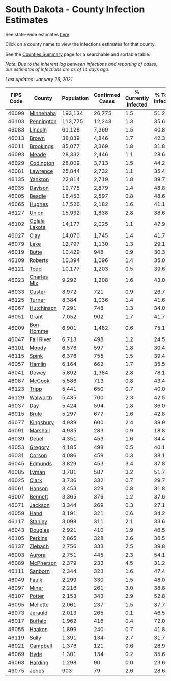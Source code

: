 # South Dakota - County Infection Estimates

See state-wide estimates [here](/infections/us-sd).

Click on a county name to view the infections estimates for that county.

See the [Counties Summary](/infections/summary-counties) page for a searchable and sortable table.

*Note: Due to the inherent lag between infections and reporting of cases, our estimates of infections are as of 14 days ago.*

*Last updated: January 26, 2021*

|   FIPS Code |                         County |   Population |   Confirmed Cases |   % Currently Infected |   % Total Infected |
|-------------|--------------------------------|--------------|-------------------|------------------------|--------------------|
|       46099 |         [Minnehaha](minnehaha) |      193,134 |            26,775 |                    1.5 |               51.2 |
|       46103 |       [Pennington](pennington) |      113,775 |            12,248 |                    1.3 |               35.6 |
|       46083 |             [Lincoln](lincoln) |       61,128 |             7,369 |                    1.5 |               40.8 |
|       46013 |                 [Brown](brown) |       38,839 |             4,846 |                    1.7 |               42.3 |
|       46011 |         [Brookings](brookings) |       35,077 |             3,369 |                    1.8 |               31.8 |
|       46093 |                 [Meade](meade) |       28,332 |             2,446 |                    1.1 |               28.6 |
|       46029 |         [Codington](codington) |       28,009 |             3,713 |                    1.5 |               44.2 |
|       46081 |           [Lawrence](lawrence) |       25,844 |             2,732 |                    1.1 |               35.4 |
|       46135 |             [Yankton](yankton) |       22,814 |             2,719 |                    1.8 |               39.7 |
|       46035 |             [Davison](davison) |       19,775 |             2,879 |                    1.4 |               48.8 |
|       46005 |               [Beadle](beadle) |       18,453 |             2,597 |                    0.8 |               48.6 |
|       46065 |               [Hughes](hughes) |       17,526 |             2,182 |                    1.6 |               41.1 |
|       46127 |                 [Union](union) |       15,932 |             1,838 |                    2.8 |               38.6 |
|       46102 | [Oglala Lakota](oglala-lakota) |       14,177 |             2,025 |                    1.1 |               47.9 |
|       46027 |                   [Clay](clay) |       14,070 |             1,745 |                    1.4 |               41.7 |
|       46079 |                   [Lake](lake) |       12,797 |             1,130 |                    1.3 |               29.1 |
|       46019 |                 [Butte](butte) |       10,429 |               948 |                    0.9 |               30.3 |
|       46109 |             [Roberts](roberts) |       10,394 |             1,096 |                    1.4 |               35.0 |
|       46121 |                   [Todd](todd) |       10,177 |             1,203 |                    0.5 |               39.6 |
|       46023 |     [Charles Mix](charles-mix) |        9,292 |             1,208 |                    1.6 |               43.0 |
|       46033 |               [Custer](custer) |        8,972 |               721 |                    0.9 |               26.7 |
|       46125 |               [Turner](turner) |        8,384 |             1,036 |                    1.4 |               41.6 |
|       46067 |       [Hutchinson](hutchinson) |        7,291 |               748 |                    1.3 |               34.0 |
|       46051 |                 [Grant](grant) |        7,052 |               902 |                    1.7 |               41.7 |
|       46009 |         [Bon Homme](bon-homme) |        6,901 |             1,482 |                    0.6 |               75.1 |
|       46047 |       [Fall River](fall-river) |        6,713 |               498 |                    1.2 |               24.5 |
|       46101 |                 [Moody](moody) |        6,576 |               597 |                    1.8 |               30.4 |
|       46115 |                 [Spink](spink) |        6,376 |               755 |                    1.5 |               39.4 |
|       46057 |               [Hamlin](hamlin) |        6,164 |               662 |                    1.7 |               35.5 |
|       46041 |                 [Dewey](dewey) |        5,892 |             1,384 |                    2.8 |               78.1 |
|       46087 |               [McCook](mccook) |        5,586 |               713 |                    0.8 |               43.4 |
|       46123 |                 [Tripp](tripp) |        5,441 |               650 |                    0.7 |               40.0 |
|       46129 |           [Walworth](walworth) |        5,435 |               700 |                    2.3 |               42.5 |
|       46037 |                     [Day](day) |        5,424 |               594 |                    1.8 |               36.0 |
|       46015 |                 [Brule](brule) |        5,297 |               677 |                    1.6 |               42.8 |
|       46077 |         [Kingsbury](kingsbury) |        4,939 |               600 |                    2.4 |               39.9 |
|       46091 |           [Marshall](marshall) |        4,935 |               283 |                    0.9 |               18.8 |
|       46039 |                 [Deuel](deuel) |        4,351 |               453 |                    1.6 |               34.4 |
|       46053 |             [Gregory](gregory) |        4,185 |               498 |                    0.5 |               40.1 |
|       46031 |               [Corson](corson) |        4,086 |               459 |                    0.3 |               38.1 |
|       46045 |             [Edmunds](edmunds) |        3,829 |               453 |                    3.4 |               37.8 |
|       46085 |                 [Lyman](lyman) |        3,781 |               587 |                    3.2 |               51.7 |
|       46025 |                 [Clark](clark) |        3,736 |               332 |                    0.7 |               29.7 |
|       46061 |               [Hanson](hanson) |        3,453 |               329 |                    0.8 |               31.8 |
|       46007 |             [Bennett](bennett) |        3,365 |               376 |                    1.2 |               37.6 |
|       46071 |             [Jackson](jackson) |        3,344 |               269 |                    0.3 |               27.1 |
|       46059 |                   [Hand](hand) |        3,191 |               321 |                    0.6 |               34.2 |
|       46117 |             [Stanley](stanley) |        3,098 |               311 |                    2.1 |               33.6 |
|       46043 |             [Douglas](douglas) |        2,921 |               410 |                    1.9 |               46.5 |
|       46105 |             [Perkins](perkins) |        2,865 |               328 |                    2.6 |               36.5 |
|       46137 |             [Ziebach](ziebach) |        2,756 |               333 |                    2.5 |               39.8 |
|       46003 |               [Aurora](aurora) |        2,751 |               445 |                    2.3 |               54.1 |
|       46089 |         [McPherson](mcpherson) |        2,379 |               233 |                    4.5 |               31.2 |
|       46111 |             [Sanborn](sanborn) |        2,344 |               323 |                    1.6 |               47.4 |
|       46049 |                 [Faulk](faulk) |        2,299 |               330 |                    1.5 |               48.0 |
|       46097 |                 [Miner](miner) |        2,216 |               261 |                    3.0 |               38.8 |
|       46107 |               [Potter](potter) |        2,153 |               343 |                    2.9 |               52.8 |
|       46095 |           [Mellette](mellette) |        2,061 |               237 |                    1.5 |               37.7 |
|       46073 |             [Jerauld](jerauld) |        2,013 |               265 |                    0.1 |               46.5 |
|       46017 |             [Buffalo](buffalo) |        1,962 |               416 |                    0.4 |               72.0 |
|       46055 |               [Haakon](haakon) |        1,899 |               240 |                    0.7 |               41.8 |
|       46119 |                 [Sully](sully) |        1,391 |               134 |                    2.7 |               31.7 |
|       46021 |           [Campbell](campbell) |        1,376 |               121 |                    0.6 |               28.9 |
|       46069 |                   [Hyde](hyde) |        1,301 |               134 |                    0.2 |               35.6 |
|       46063 |             [Harding](harding) |        1,298 |                90 |                    0.0 |               23.6 |
|       46075 |                 [Jones](jones) |          903 |                79 |                    2.6 |               28.6 |